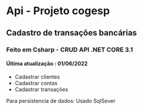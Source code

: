 # Api - Projeto cogesp
## Cadastro de transações bancárias
### Feito em Csharp - CRUD API .NET CORE 3.1
#### Última atualização : 01/06/2022

- Cadastrar clientes
- Cadastrar contas
- Cadastrar transações

Para persistencia de dados:
Usado SqlSever
